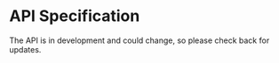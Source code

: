 # API Specification

The API is in development and could change, so please check back for updates.

